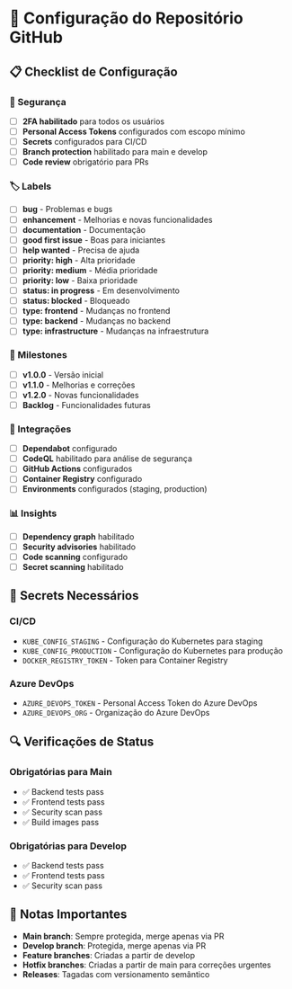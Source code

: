 # 🚀 Configuração do Repositório GitHub

## 📋 Checklist de Configuração

### 🔐 Segurança
- [ ] **2FA habilitado** para todos os usuários
- [ ] **Personal Access Tokens** configurados com escopo mínimo
- [ ] **Secrets** configurados para CI/CD
- [ ] **Branch protection** habilitado para main e develop
- [ ] **Code review** obrigatório para PRs

### 🏷️ Labels
- [ ] **bug** - Problemas e bugs
- [ ] **enhancement** - Melhorias e novas funcionalidades
- [ ] **documentation** - Documentação
- [ ] **good first issue** - Boas para iniciantes
- [ ] **help wanted** - Precisa de ajuda
- [ ] **priority: high** - Alta prioridade
- [ ] **priority: medium** - Média prioridade
- [ ] **priority: low** - Baixa prioridade
- [ ] **status: in progress** - Em desenvolvimento
- [ ] **status: blocked** - Bloqueado
- [ ] **type: frontend** - Mudanças no frontend
- [ ] **type: backend** - Mudanças no backend
- [ ] **type: infrastructure** - Mudanças na infraestrutura

### 📁 Milestones
- [ ] **v1.0.0** - Versão inicial
- [ ] **v1.1.0** - Melhorias e correções
- [ ] **v1.2.0** - Novas funcionalidades
- [ ] **Backlog** - Funcionalidades futuras

### 🔧 Integrações
- [ ] **Dependabot** configurado
- [ ] **CodeQL** habilitado para análise de segurança
- [ ] **GitHub Actions** configurados
- [ ] **Container Registry** configurado
- [ ] **Environments** configurados (staging, production)

### 📊 Insights
- [ ] **Dependency graph** habilitado
- [ ] **Security advisories** habilitado
- [ ] **Code scanning** configurado
- [ ] **Secret scanning** habilitado

## 🚨 Secrets Necessários

### CI/CD
- `KUBE_CONFIG_STAGING` - Configuração do Kubernetes para staging
- `KUBE_CONFIG_PRODUCTION` - Configuração do Kubernetes para produção
- `DOCKER_REGISTRY_TOKEN` - Token para Container Registry

### Azure DevOps
- `AZURE_DEVOPS_TOKEN` - Personal Access Token do Azure DevOps
- `AZURE_DEVOPS_ORG` - Organização do Azure DevOps

## 🔍 Verificações de Status

### Obrigatórias para Main
- ✅ Backend tests pass
- ✅ Frontend tests pass
- ✅ Security scan pass
- ✅ Build images pass

### Obrigatórias para Develop
- ✅ Backend tests pass
- ✅ Frontend tests pass
- ✅ Security scan pass

## 📝 Notas Importantes

- **Main branch**: Sempre protegida, merge apenas via PR
- **Develop branch**: Protegida, merge apenas via PR
- **Feature branches**: Criadas a partir de develop
- **Hotfix branches**: Criadas a partir de main para correções urgentes
- **Releases**: Tagadas com versionamento semântico

